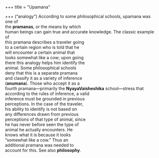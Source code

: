 +++
title = "Upamana"

+++
(“analogy”) According to some philosophical schools, upamana was one of  
the **pramanas**, or the means by which  
human beings can gain true and accurate knowledge. The classic example of  
this pramana describes a traveler going  
to a certain region who is told that he  
will encounter a certain animal that  
looks somewhat like a cow; upon going  
there this analogy helps him identify the  
animal. Some philosophical schools  
deny that this is a separate pramana  
and classify it as a variety of inference  
(**anumana**). Those who accept it as a  
fourth pramana—primarily the **NyayaVaisheshika** school—stress that according to the rules of inference, a valid  
inference must be grounded in previous  
perceptions. In the case of the traveler,  
his ability to identify is not based on  
any differences drawn from previous  
perceptions of that type of animal, since  
he has never before seen the type of  
animal he actually encounters. He  
knows what it is because it looks  
“somewhat like a cow.” Thus an  
additional pramana was needed to  
account for this. See also **philosophy**.